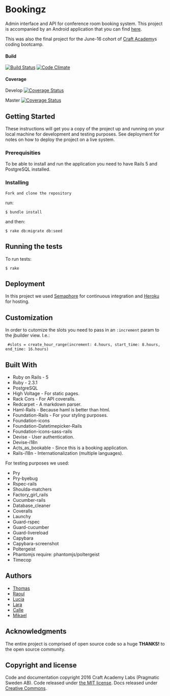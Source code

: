 # Bookingz

Admin interface and API for conference room booking system. This project is accompanied by an Android application that you can find [here](https://github.com/CraftAcademy/bookingz_client).

This was also the final project for the June-16 cohort of [Craft Academy](https://github.com/CraftAcademy)s coding bootcamp.



#### Build
[![Build Status](https://semaphoreci.com/api/v1/craftacademy/bookingz/branches/develop/badge.svg)](https://semaphoreci.com/craftacademy/bookingz)
[![Code Climate](https://codeclimate.com/github/CraftAcademy/bookingz/badges/gpa.svg)](https://codeclimate.com/github/CraftAcademy/bookingz)
#### Coverage
Develop [![Coverage Status](https://coveralls.io/repos/github/CraftAcademy/bookingz/badge.svg?branch=develop)](https://coveralls.io/github/CraftAcademy/bookingz?branch=develop)

Master [![Coverage Status](https://coveralls.io/repos/github/CraftAcademy/bookingz/badge.svg?branch=master)](https://coveralls.io/github/CraftAcademy/bookingz?branch=master)



## Getting Started

These instructions will get you a copy of the project up and running on your local machine for development and testing purposes. See deployment for notes on how to deploy the project on a live system.

### Prerequisities

To be able to install and run the application you need to have Rails 5 and PostgreSQL installed.

### Installing

```
Fork and clone the repository
```

run:

```
$ bundle install
```
and then:
```
$ rake db:migrate db:seed
```


## Running the tests

To run tests:

```
$ rake
```
## Deployment

In this project we used [Semaphore](https://semaphoreci.com/) for continuous integration and [Heroku](https://www.heroku.com/) for hosting.

## Customization
In order to cutomize the slots you need to pass in an `:increment` param to the jbuilder view. I.e.:

```
 #slots = create_hour_range(increment: 4.hours, start_time: 8.hours, end_time: 16.hours)
```

## Built With

* Ruby on Rails - 5
* Ruby - 2.3.1
* PostgreSQL
* High Voltage - For static pages.
* Rack Cors - For API coveralls.
* Redcarpet - A markdown parser.
* Haml-Rails - Because haml is better than html.
* Foundation-Rails - For your styling purposes.
* Foundation-icons
* Foundation-Datetimepicker-Rails
* Foundation-icons-sass-rails
* Devise - User authentication.
* Devise-i18n
* Acts_as_bookable - Since this is a booking application.
* Rails-i18n - Internationalization (multiple languages).

For testing purposes we used:

* Pry
* Pry-byebug
* Rspec-rails
* Shoulda-matchers
* Factory_girl_rails
* Cucumber-rails
* Database_cleaner
* Coveralls
* Launchy
* Guard-rspec
* Guard-cucumber
* Guard-livereload
* Capybara
* Capybara-screenshot
* Poltergeist
* Phantomjs require: phantomjs/poltergeist
* Timecop

## Authors

* [Thomas](https://github.com/tochman)
* [Raoul](https://github.com/diraulo)
* [Lucia](https://github.com/luciademoja)
* [Lara](https://github.com/lollypop27)
* [Calle](https://github.com/callea2)
* [Mikael](https://github.com/MikaelFeher)


## Acknowledgments

The entire project is comprised of open source code so a huge **THANKS!** to the open source community.

## Copyright and license

Code and documentation copyright 2016 Craft Academy Labs (Pragmatic Sweden AB).
Code released under [the MIT license](https://opensource.org/licenses/MIT). Docs released under [Creative Commons](https://creativecommons.org/licenses/by-nc/3.0/).

